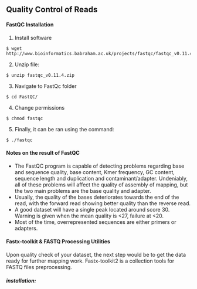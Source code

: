 ## Quality Control of Reads
#### FastQC Installation
1. Install software
```
$ wget http://www.bioinformatics.babraham.ac.uk/projects/fastqc/fastqc_v0.11.4.zip
```
2. Unzip file:
```
$ unzip fastqc_v0.11.4.zip
```
3. Navigate to FastQc folder
```
$ cd FastQC/
```
4. Change permissions
```
$ chmod fastqc
```
5. Finally, it can be ran using the command:
```
$ ./fastqc
```
#### Notes on the result of FastQC
* The FastQC program is capable of detecting problems regarding base and sequence quality, base content, Kmer frequency, GC content, sequence length and duplication and contaminant/adapter. Undeniably, all of these problems will affect the quality of assembly of mapping, but the two main problems are the base quality and adapter.
* Usually, the quality of the bases deteriorates towards the end of the read, with the forward read showing better quality than the reverse read.
* A good dataset will have a single peak located around score 30. Warning is given when the mean quality is <27, failure at <20.
* Most of the time, overrepresented sequences are either primers or adapters.

#### Fastx-toolkit & FASTQ Processing Utilities
Upon quality check of your dataset, the next step would be to get the data ready for further mapping work. Fastx-toolkit2 is a collection tools for FASTQ files preprocessing.
##### installation:
